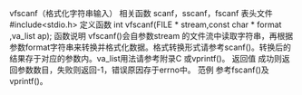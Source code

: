 vfscanf（格式化字符串输入）
相关函数
scanf，sscanf，fscanf
表头文件
#include<stdio.h>
定义函数
int vfscanf(FILE * stream,const char * format ,va_list ap);
函数说明
vfscanf()会自参数stream 的文件流中读取字符串，再根据参数format字符串来转换并格式化数据。格式转换形式请参考scanf()。转换后的结果存于对应的参数内。va_list用法请参考附录C 或vprintf()。
返回值
成功则返回参数数目，失败则返回-1，错误原因存于errno中。
范例
参考fscanf()及vprintf()。
